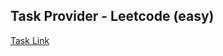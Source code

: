 ## Task Provider - Leetcode (easy)

[Task Link](https://leetcode.com/problems/find-all-k-distant-indices-in-an-array/description/?envType=daily-question&envId=2025-06-24)